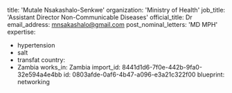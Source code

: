 title: 'Mutale Nsakashalo-Senkwe'
organization: 'Ministry of Health'
job_title: 'Assistant Director Non-Communicable Diseases'
official_title: Dr
email_address: mnsakashalo@gmail.com
post_nominal_letters: 'MD MPH'
expertise:
  - hypertension
  - salt
  - transfat
country:
  - Zambia
works_in: Zambia
import_id: 8441d1d6-7f0e-442b-9fa0-32e594a4e4bb
id: 0803afde-0af6-4b47-a096-e3a21c322f00
blueprint: networking
